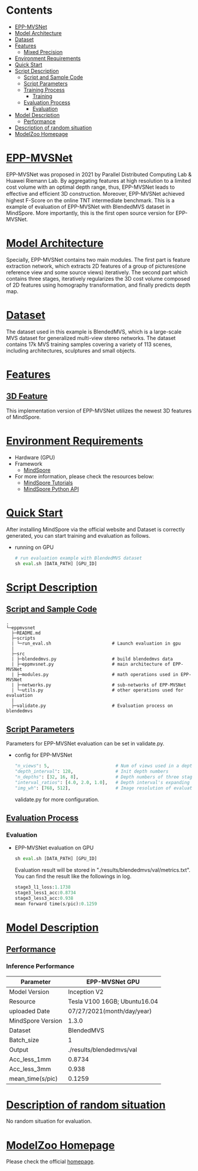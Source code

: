 # Contents

- [EPP-MVSNet](#thinking-path-re-ranker)
- [Model Architecture](#model-architecture)
- [Dataset](#dataset)
- [Features](#features)
    - [Mixed Precision](#mixed-precision)
- [Environment Requirements](#environment-requirements)
- [Quick Start](#quick-start)
- [Script Description](#script-description)
    - [Script and Sample Code](#script-and-sample-code)
    - [Script Parameters](#script-parameters)
    - [Training Process](#training-process)
        - [Training](#training)
    - [Evaluation Process](#evaluation-process)
        - [Evaluation](#evaluation)
- [Model Description](#model-description)
    - [Performance](#performance)
- [Description of random situation](#description-of-random-situation)
- [ModelZoo Homepage](#modelzoo-homepage)

# [EPP-MVSNet](#contents)

EPP-MVSNet was proposed in 2021 by Parallel Distributed Computing Lab & Huawei Riemann Lab. By aggregating features at high resolution to a
limited cost volume with an optimal depth range, thus, EPP-MVSNet leads to effective and efﬁcient 3D construction. Moreover, EPP-MVSNet achieved
highest F-Score on the online TNT intermediate benchmark. This is a example of evaluation of EPP-MVSNet with BlendedMVS dataset in MindSpore. More
importantly, this is the first open source version for EPP-MVSNet.

# [Model Architecture](#contents)

Specially, EPP-MVSNet contains two main modules. The first part is feature extraction network, which extracts 2D features of a group of pictures(one reference
view and some source views) iteratively. The second part which contains three stages, iteratively regularizes the 3D cost volume composed of 2D features
using homography transformation, and finally predicts depth map.

# [Dataset](#contents)

The dataset used in this example is BlendedMVS, which is a large-scale MVS dataset for generalized multi-view stereo networks. The dataset contains
17k MVS training samples covering a variety of 113 scenes, including architectures, sculptures and small objects.

# [Features](#contents)

## [3D Feature](#contents)

This implementation version of EPP-MVSNet utilizes the newest 3D features of MindSpore.

# [Environment Requirements](#contents)

- Hardware (GPU)
- Framework
    - [MindSpore](https://www.mindspore.cn/install/en)
- For more information, please check the resources below:
    - [MindSpore Tutorials](https://www.mindspore.cn/tutorials/en/master/index.html)
    - [MindSpore Python API](https://www.mindspore.cn/docs/en/master/api_python/mindspore.html)

# [Quick Start](#contents)

After installing MindSpore via the official website and Dataset is correctly generated, you can start training and evaluation as follows.

- running on GPU

  ```python
  # run evaluation example with BlendedMVS dataset
  sh eval.sh [DATA_PATH] [GPU_ID]
  ```

# [Script Description](#contents)

## [Script and Sample Code](#contents)

```shell
.
└─eppmvsnet
  ├─README.md
  ├─scripts
  | └─run_eval.sh                       # Launch evaluation in gpu
  |
  ├─src
  | ├─blendedmvs.py                     # build blendedmvs data
  | ├─eppmvsnet.py                      # main architecture of EPP-MVSNet
  | ├─modules.py                        # math operations used in EPP-MVSNet
  | ├─networks.py                       # sub-networks of EPP-MVSNet
  | └─utils.py                          # other operations used for evaluation
  |
  ├─validate.py                         # Evaluation process on blendedmvs
```

## [Script Parameters](#contents)

Parameters for EPP-MVSNet evaluation can be set in validate.py.

- config for EPP-MVSNet

  ```python
  "n_views": 5,                         # Num of views used in a depth prediction
  "depth_interval": 128,                # Init depth numbers
  "n_depths": [32, 16, 8],              # Depth numbers of three stages
  "interval_ratios": [4.0, 2.0, 1.0],   # Depth interval's expanding ratios of three stages
  "img_wh": [768, 512],                 # Image resolution of evaluation
  ```

  validate.py for more configuration.

## [Evaluation Process](#contents)

### Evaluation

- EPP-MVSNet evaluation on GPU

  ```python
  sh eval.sh [DATA_PATH] [GPU_ID]
  ```

  Evaluation result will be stored in "./results/blendedmvs/val/metrics.txt". You can find the result like the
  followings in log.

  ```python
  stage3_l1_loss:1.1738
  stage3_less1_acc:0.8734
  stage3_less3_acc:0.938
  mean forward time(s/pic):0.1259
  ```

# [Model Description](#contents)

## [Performance](#contents)

### Inference Performance

| Parameter                      | EPP-MVSNet GPU               |
| ------------------------------ | ---------------------------- |
| Model Version                  | Inception V2                 |
| Resource                       | Tesla V100 16GB; Ubuntu16.04 |
| uploaded Date                  | 07/27/2021(month/day/year)   |
| MindSpore Version              | 1.3.0                        |
| Dataset                        | BlendedMVS                   |
| Batch_size                     | 1                            |
| Output                         | ./results/blendedmvs/val     |
| Acc_less_1mm                   | 0.8734                       |
| Acc_less_3mm                   | 0.938                        |
| mean_time(s/pic)               | 0.1259                       |

# [Description of random situation](#contents)

No random situation for evaluation.

# [ModelZoo Homepage](#contents)

Please check the official [homepage](http://gitee.com/mindspore/models).